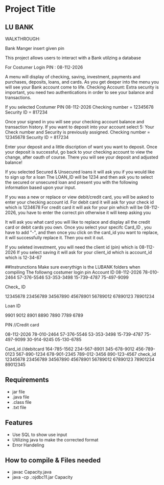 # Project Title

## LU BANK




WALKTHROUGH:

Bank Manger insert given pin 


This project allows users to interact with a Bank utilzing a database 

For Costumer Login
PIN : 08-112-2026

A menu will display of checking, saving, investment, payments and purchases, deposits,
loans, and cards. 
As you get deeper into the menu you will see your Bank account come to life. 
 Checking Account: 
 Extra security is important, you need two authentications in order to see your balance and transactions.

If you selected Costumer PIN 08-112-2026
Checking number  = 12345678
Security ID = 817234

Once your signed in you will see your checking account balance and transaction history.
If you want to deposit into your account select 5:
Your Check number and Security is previously assigned.
Checking number  = 12345678
Security ID = 817234

Enter your deposit and a little discription of want you want to deposit.
Once your deposit is successful, go back to your checking account to view the change, after oauth of course.
There you will see your deposit and adjusted balance!

If you selected Secured & Unsecured loans
it will ask you if you would like to sign up for a loan 
The LOAN_ID will be 1234 and then ask you to select the secured or unsecured loan and present you with the following information based upon your input.

If you was a new or replace or view debit/credit card, you will be
asked to enter your checking account id.
For debit card it will ask for your check id which is 1234678
For credit card it will ask for your pin which will be  08-112-2026, you have to 
enter the correct pin otherwise it will keep asking you 

It will ask you what card you will like to replace and display all the credit card or debit cards you own.
Once you select your specifc Card_ID , you have to add  "-", and then once you click on the card_id you want to 
replace, it will successfully replace it. Then you exit it out. 


If you seleted investment, you will need the client id (pin) which is 08-112-2026
If you select saving it will ask for your client_id which is account_id which is 12-34-67



##Instrunctions 
Make sure everythign is the LUBANK folders when compiling 
The followng costumer login pin
Account ID
08-112-2026
78-010-2464
57-376-5546
53-353-3498
15-739-4787
75-497-9099

Check_ ID

12345678
23456789
34567890
45678901
56789012
67890123
78901234


Loan ID

9901
9012
8901
8890
7890
7789
6789


PIN //Credit card

08-112-2026
78-010-2464
57-376-5546
53-353-3498
15-739-4787
75-497-9099
30-914-9245
05-130-6785

Card_id  //debitcard
164-785-1562
234-567-8901
345-678-9012
456-789-0123
567-890-1234
678-901-2345
789-012-3456
890-123-4567
check_id
12345678
23456789
34567890
45678901
56789012
67890123
78901234
89012345














## Requirements
 - jar file
 - .java file
 - .class file
 - .txt file

 ## Features
 - Use SQL to show use input
 - Utilizing java to make the corrected format
 - Error Handeling 

 ## How to compile & Files needed
 - javac Capacity.java
 - java -cp .:ojdbc11.jar Capacity